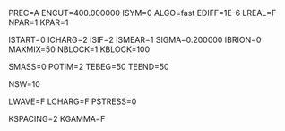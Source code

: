PREC=A
ENCUT=400.000000
ISYM=0
ALGO=fast
EDIFF=1E-6
LREAL=F
NPAR=1
KPAR=1

ISTART=0
ICHARG=2
ISIF=2
ISMEAR=1
SIGMA=0.200000
IBRION=0
MAXMIX=50
NBLOCK=1
KBLOCK=100

SMASS=0
POTIM=2
TEBEG=50
TEEND=50

NSW=10

LWAVE=F
LCHARG=F
PSTRESS=0

KSPACING=2
KGAMMA=F
